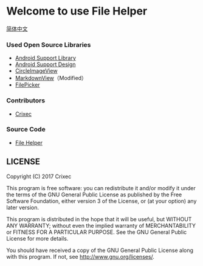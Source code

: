 # Welcome to use File Helper

[简体中文](filehelper://change_markdown_file/about_zh.md)

### Used Open Source Libraries
* [Android Support Library](https://developer.android.com/topic/libraries/support-library/index.html
)
* [Android Support Design](https://developer.android.com/reference/android/support/design/package-summary.html)
* [CircleImageView](https://github.com/hdodenhof/CircleImageView
)
* [MarkdownView](https://github.com/madappstechnologies/MarkdownView-Android)（Modified）
* [FilePicker](https://github.com/Angads25/android-filepicker)

### Contributors
* [Crixec](http://crixec.top/)

### Source Code
* [File Helper](https://github.com/Crixec/FileHelper)

LICENSE
-------
Copyright (C) 2017  Crixec

This program is free software: you can redistribute it and/or modify it under the terms of the GNU General Public License as published by the Free Software Foundation, either version 3 of the License, or (at your option) any later version.

This program is distributed in the hope that it will be useful, but WITHOUT ANY WARRANTY; without even the implied warranty of MERCHANTABILITY or FITNESS FOR A PARTICULAR PURPOSE. See the GNU General Public License for more details.

You should have received a copy of the GNU General Public License along with this program. If not, see <http://www.gnu.org/licenses/>.


